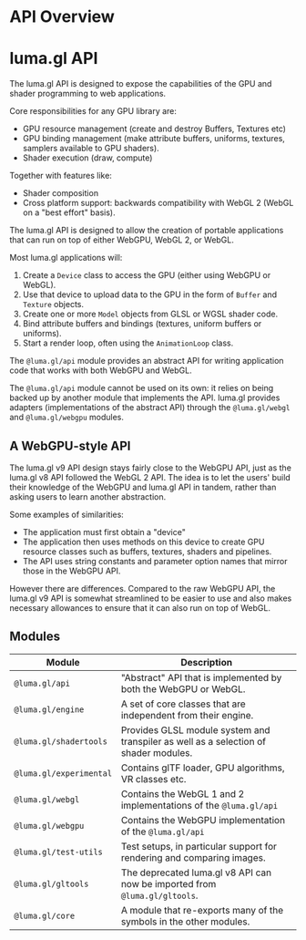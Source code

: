 # API Overview

# luma.gl API

The luma.gl API is designed to expose the capabilities of the GPU and shader programming to web applications.

Core responsibilities for any GPU library are:

- GPU resource management (create and destroy Buffers, Textures etc)
- GPU binding management (make attribute buffers, uniforms, textures, samplers available to GPU shaders).
- Shader execution (draw, compute)

Together with features like:

- Shader composition
- Cross platform support: backwards compatibility with WebGL 2 (WebGL on a "best effort" basis).

The luma.gl API is designed to allow the creation of portable applications that can
run on top of either WebGPU, WebGL 2, or WebGL.

Most luma.gl applications will:

1. Create a `Device` class to access the GPU (either using WebGPU or WebGL).
2. Use that device to upload data to the GPU in the form of `Buffer` and `Texture` objects.
3. Create one or more `Model` objects from GLSL or WGSL shader code.
4. Bind attribute buffers and bindings (textures, uniform buffers or uniforms).
5. Start a render loop, often using the `AnimationLoop` class.

The `@luma.gl/api` module provides an abstract API for writing application code
that works with both WebGPU and WebGL.

The `@luma.gl/api` module cannot be used on its own: it relies on being backed up by another module
that implements the API. luma.gl provides adapters (implementations of the abstract API)
through the `@luma.gl/webgl` and `@luma.gl/webgpu` modules.

## A WebGPU-style API

The luma.gl v9 API design stays fairly close to the WebGPU API, just as the luma.gl v8 API followed the WebGL 2 API. The idea is to let the users' build their knowledge of the WebGPU and luma.gl API in tandem,
rather than asking users to learn another abstraction.

Some examples of similarities:

- The application must first obtain a "device"
- The application then uses methods on this device to create GPU resource classes such as buffers, textures, shaders and pipelines.
- The API uses string constants and parameter option names that mirror those in the WebGPU API.

However there are differences. Compared to the raw WebGPU API, the luma.gl v9 API is somewhat streamlined to be easier to use and also makes necessary allowances to ensure that it can also run on top of WebGL.

## Modules

| Module                  | Description                                                                          |
| ----------------------- | ------------------------------------------------------------------------------------ |
| `@luma.gl/api`          | "Abstract" API that is implemented by both the WebGPU or WebGL.                      |
| `@luma.gl/engine`       | A set of core classes that are independent from their engine.                        |
| `@luma.gl/shadertools`  | Provides GLSL module system and transpiler as well as a selection of shader modules. |
| `@luma.gl/experimental` | Contains glTF loader, GPU algorithms, VR classes etc.                                |
| `@luma.gl/webgl`        | Contains the WebGL 1 and 2 implementations of the `@luma.gl/api`                     |
| `@luma.gl/webgpu`       | Contains the WebGPU implementation of the `@luma.gl/api`                             |
| `@luma.gl/test-utils`   | Test setups, in particular support for rendering and comparing images.               |
| `@luma.gl/gltools`      | The deprecated luma.gl v8 API can now be imported from `@luma.gl/gltools`.           |
| `@luma.gl/core`         | A module that re-exports many of the symbols in the other modules.                   |
